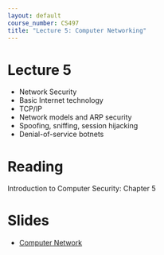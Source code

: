 ```yaml
---
layout: default
course_number: CS497
title: "Lecture 5: Computer Networking"
---
```


# Lecture 5

- Network Security
- Basic Internet technology
- TCP/IP
- Network models and ARP security
- Spoofing, sniffing, session hijacking
- Denial-of-service botnets

# Reading 

Introduction to Computer Security: Chapter 5

# Slides

- [Computer Network](ModelCh05-NetworkModelsARP.pdf)
